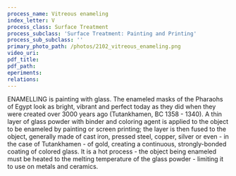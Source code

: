 ```yaml
---
process_name: Vitreous enameling
index_letter: V
process_class: Surface Treatment
process_subclass: 'Surface Treatment: Painting and Printing'
process_sub_subclass: ''
primary_photo_path: /photos/2102_vitreous_enameling.png
video_uri:
pdf_title:
pdf_path:
eperiments:
relations:
---
```


ENAMELLING is painting with glass. The enameled masks of the Pharaohs of Egypt look as bright, vibrant and perfect today as they did when they were created over 3000 years ago (Tutankhamen, BC 1358 - 1340). A thin layer of glass powder with binder and coloring agent is applied to the object to be enameled by painting or screen printing; the layer is then fused to the object, generally made of cast iron, pressed steel, copper, silver or even - in the case of Tutankhamen - of gold, creating a continuous, strongly-bonded coating of colored glass. It is a hot process - the object being enameled must be heated to the melting temperature of the glass powder - limiting it to use on metals and ceramics.

